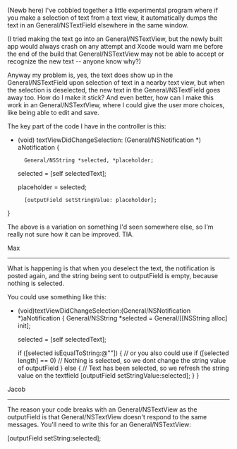 


(Newb here) I've cobbled together a little experimental program where if you make a selection of text from a text view, it automatically dumps the text in an General/NSTextField elsewhere in the same window.

(I tried making the text go into an General/NSTextView, but the newly built app would always crash on any attempt and Xcode would warn me before the end of the build that General/NSTextView may not be able to accept or recognize the new text -- anyone know why?)

Anyway my problem is, yes, the text does show up in the General/NSTextField upon selection of text in a nearby text view, but when the selection is deselected, the new text in the General/NSTextField goes away too.  How do I make it stick?  And even better, how can I make this work in an General/NSTextView, where I could give the user more choices, like being able to edit and save.

The key part of the code I have in the controller is this:

    
- (void) textViewDidChangeSelection: (General/NSNotification *) aNotification
{

        General/NSString *selected, *placeholder;
	
	selected = [self selectedText];

	placeholder = selected;

        [outputField setStringValue: placeholder];
	    
}


The above is a variation on something I'd seen somewhere else, so I'm really not sure how it can be improved.  TIA.

Max

----

What is happening is that when you deselect the text, the notification is posted again, and the string being sent to outputField is empty, because nothing is selected.

You could use something like this:

    
- (void)textViewDidChangeSelection:(General/NSNotification *)aNotification {
	General/NSString *selected = General/[[NSString alloc] init];

	selected = [self selectedText];

	if ([selected isEqualToString:@""]) { // or you also could use if ([selected length] == 0)
		// Nothing is selected, so we dont change the string value of outputField
	} else {
		// Text has been selected, so we refresh the string value on the textfield
		[outputField setStringValue:selected];
	}
}


Jacob

----

The reason your code breaks with an General/NSTextView as the outputField is that General/NSTextView doesn't respond to the same messages. You'll need to write this for an General/NSTextView:

    
[outputField setString:selected];
